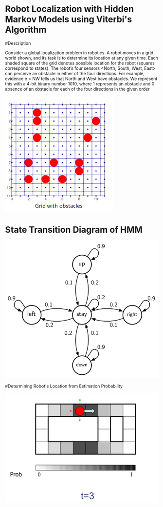 # Robot Localization with Hidden Markov Models using Viterbi's Algorithm 

#Description

Consider a global localization problem in robotics. A robot moves in a grid world shown, and its task is to
determine its location at any given time. Each shaded square of the grid denotes
possible location for the robot (squares correspond to states). The robot’s four
sensors <North, South, West, East> can perceive an obstacle in either of the four
directions. For example, evidence e = NW tells us that North and West have obstacles. We represent this with
a 4-bit binary number 1010, where 1 represents an obstacle and 0 absence of an obstacle for each of the four
directions in the given order <NSWE>



![Grid Representation](grid.PNG)



# State Transition Diagram of HMM

![Transition Diagram](images_miniproj-robot-statetransition.png)



#Determining Robot's Location from Estimation Probability

![Grid Probability](grid_robot.PNG)

